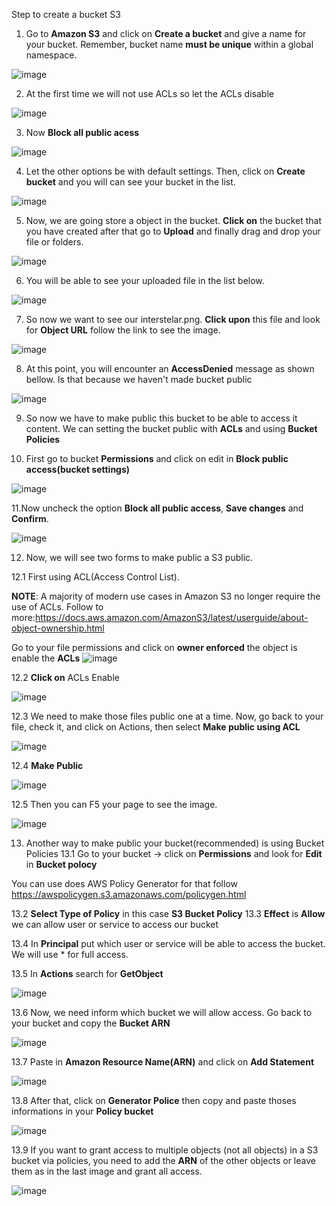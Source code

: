 Step to create a bucket S3

1. Go to **Amazon S3** and click on **Create a bucket** and give a name for your bucket. Remember, bucket name **must be unique** within a global namespace.

![image](https://github.com/thyagomelo02/labs-aws-solutions-architect-associate/assets/31568098/eedd1d65-2d2d-4cab-b21d-b002b65bf268)

2. At the first time we will not use ACLs so let the ACLs disable

![image](https://github.com/thyagomelo02/labs-aws-solutions-architect-associate/assets/31568098/cea11ec5-ce5c-4b71-990e-478349f64f1f)

3. Now **Block all public acess**

![image](https://github.com/thyagomelo02/labs-aws-solutions-architect-associate/assets/31568098/d8fbb9f5-8f54-4582-bc9b-581f9e2a814e)

4. Let the other options be with default settings. Then, click on **Create bucket** and you will can see your bucket in the list.

![image](https://github.com/thyagomelo02/labs-aws-solutions-architect-associate/assets/31568098/cedc5d48-d392-44f9-a1df-ae4a2e1ddccb)

5. Now, we are going store a object in the bucket. **Click on** the bucket that you have created after that go to **Upload** and finally drag and drop your file or folders.

![image](https://github.com/thyagomelo02/labs-aws-solutions-architect-associate/assets/31568098/9afd936b-86d8-42f5-9e4f-2c3268ddc0d7)

6. You will be able to see your uploaded file in the list below.

![image](https://github.com/thyagomelo02/labs-aws-solutions-architect-associate/assets/31568098/aa758336-1e67-4024-a45a-cd38bbe7227e)

7. So now we want to see our interstelar.png. **Click upon** this file and look for **Object URL** follow the link to see the image.

![image](https://github.com/thyagomelo02/labs-aws-solutions-architect-associate/assets/31568098/983e3b69-651c-493e-b343-fb3ff3109200)

8. At this point, you will encounter an **AccessDenied** message as shown bellow. Is that because we haven't made bucket public

![image](https://github.com/thyagomelo02/labs-aws-solutions-architect-associate/assets/31568098/512bb08b-4d3e-41f8-89eb-6b6be0be6736)

9. So now we have to make public this bucket to be able to access it content.
We can setting the bucket public with **ACLs** and using **Bucket Policies**

10. First go to bucket **Permissions** and click on edit in **Block public access(bucket settings)**

![image](https://github.com/thyagomelo02/labs-aws-solutions-architect-associate/assets/31568098/eab6da97-cbfb-4db4-880e-5a3626e5d085)

11.Now uncheck the option **Block all public access**, **Save changes** and **Confirm**.

![image](https://github.com/thyagomelo02/labs-aws-solutions-architect-associate/assets/31568098/78643898-d3a7-42bc-bbe9-19b925f668a0)

12. Now, we will see two forms to make public a S3 public.

12.1 First using ACL(Access Control List).

**NOTE**: A majority of modern use cases in Amazon S3 no longer require the use of ACLs.
Follow to more:https://docs.aws.amazon.com/AmazonS3/latest/userguide/about-object-ownership.html

Go to your file permissions and click on **owner enforced** the object is enable the **ACLs**
![image](https://github.com/thyagomelo02/labs-aws-solutions-architect-associate/assets/31568098/48879c89-1ccd-402e-afa1-9aa6f5197ab9)

12.2 **Click on** ACLs Enable

![image](https://github.com/thyagomelo02/labs-aws-solutions-architect-associate/assets/31568098/eba40a3e-1581-4c6a-8092-bd27bb58da4b)

12.3 We need to make those files public one at a time. Now, go back to your file, check it, and click on Actions, then select **Make public using ACL**

![image](https://github.com/thyagomelo02/labs-aws-solutions-architect-associate/assets/31568098/ba418807-1f67-4383-a70f-ac545a006d0f)

12.4 **Make Public**

![image](https://github.com/thyagomelo02/labs-aws-solutions-architect-associate/assets/31568098/c0548dc5-30af-41fc-9dcd-c81264af364d)

12.5 Then you can F5 your page to see the image.

![image](https://github.com/thyagomelo02/labs-aws-solutions-architect-associate/assets/31568098/61c68b4d-187d-4302-9a34-3ff25dfcabfe)

13. Another way to make public your bucket(recommended) is using Bucket Policies
13.1 Go to your bucket -> click on **Permissions** and look for **Edit** in **Bucket polocy**

You can use does AWS Policy Generator for that follow https://awspolicygen.s3.amazonaws.com/policygen.html

13.2 **Select Type of Policy** in this case **S3 Bucket Policy**
13.3 **Effect** is **Allow** we can allow user or service to access our bucket

13.4 In **Principal** put which user or service will be able to access the bucket. We will use * for full access.

13.5 In **Actions** search for **GetObject**

![image](https://github.com/thyagomelo02/labs-aws-solutions-architect-associate/assets/31568098/27e26bc6-3dc4-4408-948b-6aee8dd25503)

13.6 Now, we need inform which bucket we will allow access. Go back to your bucket and copy the **Bucket ARN**

![image](https://github.com/thyagomelo02/labs-aws-solutions-architect-associate/assets/31568098/3ebdc123-688d-48d8-9b63-61c8d9d75afa)

13.7 Paste in **Amazon Resource Name(ARN)** and click on **Add Statement**

![image](https://github.com/thyagomelo02/labs-aws-solutions-architect-associate/assets/31568098/22cf35e7-d347-43c0-8f9e-16ee482847d5)

13.8 After that, click on **Generator Police** then copy and paste thoses informations in your **Policy bucket**

![image](https://github.com/thyagomelo02/labs-aws-solutions-architect-associate/assets/31568098/881a6141-f532-4755-b949-ed01d05f4fa8)

13.9 If you want to grant access to multiple objects (not all objects) in a S3 bucket via policies, you need to add the **ARN** of the other objects or leave them as in the last image and grant all access.

![image](https://github.com/thyagomelo02/labs-aws-solutions-architect-associate/assets/31568098/23ad98bb-9ef2-4a78-91c2-305a138c0bbf)

